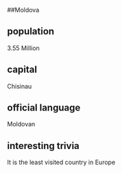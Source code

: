 ##Moldova
## population
3.55 Million	

## capital
Chisinau
 
## official language
Moldovan

## interesting trivia
It is the least visited country in Europe


